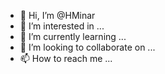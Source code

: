 - 👋 Hi, I’m @HMinar
- 👀 I’m interested in ...
- 🌱 I’m currently learning ...
- 💞️ I’m looking to collaborate on ...
- 📫 How to reach me ...

<!---
HMinar/HMinar is a ✨ special ✨ repository because its `README.md` (this file) appears on your GitHub profile.
You can click the Preview link to take a look at your changes.
--->
